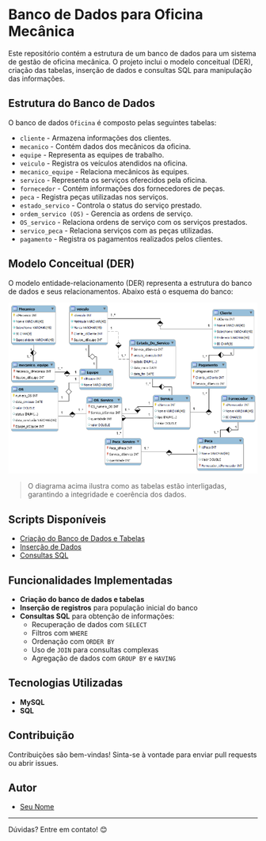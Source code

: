 # Banco de Dados para Oficina Mecânica

Este repositório contém a estrutura de um banco de dados para um sistema de gestão de oficina mecânica. O projeto inclui o modelo conceitual (DER), criação das tabelas, inserção de dados e consultas SQL para manipulação das informações.

## Estrutura do Banco de Dados

O banco de dados `Oficina` é composto pelas seguintes tabelas:

- `cliente` - Armazena informações dos clientes.
- `mecanico` - Contém dados dos mecânicos da oficina.
- `equipe` - Representa as equipes de trabalho.
- `veiculo` - Registra os veículos atendidos na oficina.
- `mecanico_equipe` - Relaciona mecânicos às equipes.
- `servico` - Representa os serviços oferecidos pela oficina.
- `fornecedor` - Contém informações dos fornecedores de peças.
- `peca` - Registra peças utilizadas nos serviços.
- `estado_servico` - Controla o status do serviço prestado.
- `ordem_servico (OS)` - Gerencia as ordens de serviço.
- `OS_servico` - Relaciona ordens de serviço com os serviços prestados.
- `servico_peca` - Relaciona serviços com as peças utilizadas.
- `pagamento` - Registra os pagamentos realizados pelos clientes.

## Modelo Conceitual (DER)

O modelo entidade-relacionamento (DER) representa a estrutura do banco de dados e seus relacionamentos. Abaixo está o esquema do banco:

![Diagrama Entidade-Relacionamento (DER)](https://github.com/Francisco-Muiambo-JR/Projecto-Conceitual-Base-De-Dados-Oficina/blob/main/Projecto%20Oficina/Oficina_DER.png)

> O diagrama acima ilustra como as tabelas estão interligadas, garantindo a integridade e coerência dos dados.

## Scripts Disponíveis

- [Criação do Banco de Dados e Tabelas](./scripts/create_database.sql)
- [Inserção de Dados](./scripts/insert_data.sql)
- [Consultas SQL](./scripts/queries.sql)

## Funcionalidades Implementadas

- **Criação do banco de dados e tabelas**
- **Inserção de registros** para população inicial do banco
- **Consultas SQL** para obtenção de informações:
  - Recuperação de dados com `SELECT`
  - Filtros com `WHERE`
  - Ordenação com `ORDER BY`
  - Uso de `JOIN` para consultas complexas
  - Agregação de dados com `GROUP BY` e `HAVING`


## Tecnologias Utilizadas

- **MySQL**
- **SQL**

## Contribuição

Contribuições são bem-vindas! Sinta-se à vontade para enviar pull requests ou abrir issues.

## Autor

- [Seu Nome](https://github.com/Francisco-Muiambo-JR)

---
Dúvidas? Entre em contato! 😊


